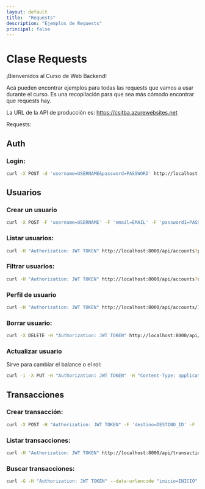 ```yaml
---
layout: default
title:  "Requests"
description: "Ejemplos de Requests"
principal: false
---
```


# Clase Requests

¡Bienvenidos al Curso de Web Backend!

Acá pueden encontrar ejemplos para todas las requests que vamos a usar durante el curso. Es una recopilación para que sea más cómodo encontrar que requests hay.

La URL de la API de producción es: https://csitba.azurewebsites.net

Requests:

## Auth

### Login:
```bash
curl -X POST -d 'username=USERNAME&password=PASSWORD' http://localhost:8000/api/auth/login
```

## Usuarios

### Crear un usuario
```bash
curl -X POST -F 'username=USERNAME' -F 'email=EMAIL' -F 'password1=PASSWORD' -F 'password2=PASSWORD' http://localhost:8000/api/accounts
```

### Listar usuarios:
```bash
curl -H "Authorization: JWT TOKEN" http://localhost:8000/api/accounts?p=P&s=S
```

### Filtrar usuarios:
```bash
curl -H "Authorization: JWT TOKEN" http://localhost:8000/api/accounts?q=BUSQUEDA&p=P&s=S
```

### Perfil de usuario
```bash
curl -H "Authorization: JWT TOKEN" http://localhost:8000/api/accounts/ID
```

### Borrar usuario:
```bash
curl -X DELETE -H "Authorization: JWT TOKEN" http://localhost:8000/api/accounts/ID
```

### Actualizar usuario
Sirve para cambiar el balance o el rol:
```bash
curl -i -X PUT -H "Authorization: JWT TOKEN" -H "Content-Type: application/json" http://localhost:8000/api/accounts/ID -d '{"balance": BALANCE,"email": "EMAIL","groups": [{"name": "GRUPO"}],"id": ID,"username": "USERNAME"}'
```

## Transacciones

### Crear transacción:
```bash
curl -X POST -H "Authorization: JWT TOKEN" -F 'destino=DESTINO_ID' -F 'cantidad=CANTIDAD' http://localhost:8000/api/transactions
```

### Listar transacciones:
```bash
curl -H "Authorization: JWT TOKEN" http://localhost:8000/api/transactions?p=P&s=S
```

### Buscar transacciones:
```bash
curl -G -H "Authorization: JWT TOKEN" --data-urlencode "inicio=INICIO" --data-urlencode "fin=FIN" 'http://localhost:8000/api/transactions?p=P&s=S'
```
